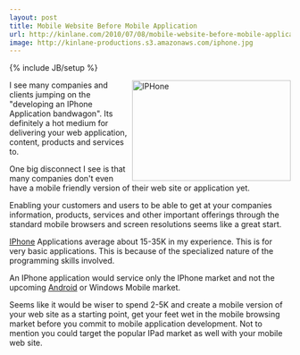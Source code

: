 ```yaml
---
layout: post
title: Mobile Website Before Mobile Application
url: http://kinlane.com/2010/07/08/mobile-website-before-mobile-application/
image: http://kinlane-productions.s3.amazonaws.com/iphone.jpg
---
```

{% include JB/setup %}
<p>
     <img class="alignnone c1" title="IPHone" src="http://kinlane-productions.s3.amazonaws.com/iphone.jpg"  width="284" height="180" align="right" />I see many companies and clients jumping on the "developing an IPhone Application bandwagon". Its definitely a hot medium for delivering your web application, content, products and services to.
</p>

<p>
     One big disconnect I see is that many companies don't even have a mobile friendly version of their web site or application yet.
</p>

<p>
     Enabling your customers and users to be able to get at your companies information, products, services and other important offerings through the standard mobile browsers and screen resolutions seems like a great start.
</p>

<p>
     <a href="http://www.kinlane.com/category/mobile/iphone/">IPhone</a> Applications average about 15-35K in my experience. This is for very basic applications. This is because of the specialized nature of the programming skills involved.
</p>

<p>
     An IPhone application would service only the IPhone market and not the upcoming <a href="http://www.kinlane.com/category/mobile/android/">Android</a> or Windows Mobile market.
</p>

<p>
     Seems like it would be wiser to spend 2-5K and create a mobile version of your web site as a starting point, get your feet wet in the mobile browsing market before you commit to mobile application development. Not to mention you could target the popular IPad market as well with your mobile web site.
</p>